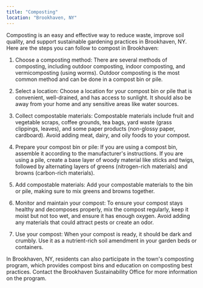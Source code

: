 ```yaml
---
title: "Composting"
location: "Brookhaven, NY"
---
```


Composting is an easy and effective way to reduce waste, improve soil quality, and support sustainable gardening practices in Brookhaven, NY. Here are the steps you can follow to compost in Brookhaven:

1. Choose a composting method: There are several methods of composting, including outdoor composting, indoor composting, and vermicomposting (using worms). Outdoor composting is the most common method and can be done in a compost bin or pile.

2. Select a location: Choose a location for your compost bin or pile that is convenient, well-drained, and has access to sunlight. It should also be away from your home and any sensitive areas like water sources.

3. Collect compostable materials: Compostable materials include fruit and vegetable scraps, coffee grounds, tea bags, yard waste (grass clippings, leaves), and some paper products (non-glossy paper, cardboard). Avoid adding meat, dairy, and oily foods to your compost.

4. Prepare your compost bin or pile: If you are using a compost bin, assemble it according to the manufacturer's instructions. If you are using a pile, create a base layer of woody material like sticks and twigs, followed by alternating layers of greens (nitrogen-rich materials) and browns (carbon-rich materials).

5. Add compostable materials: Add your compostable materials to the bin or pile, making sure to mix greens and browns together.

6. Monitor and maintain your compost: To ensure your compost stays healthy and decomposes properly, mix the compost regularly, keep it moist but not too wet, and ensure it has enough oxygen. Avoid adding any materials that could attract pests or create an odor.

7. Use your compost: When your compost is ready, it should be dark and crumbly. Use it as a nutrient-rich soil amendment in your garden beds or containers.

In Brookhaven, NY, residents can also participate in the town's composting program, which provides compost bins and education on composting best practices. Contact the Brookhaven Sustainability Office for more information on the program.